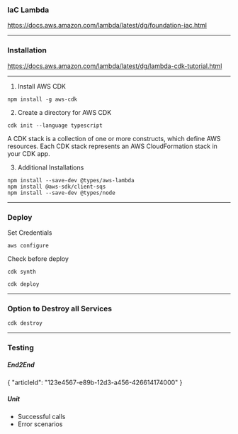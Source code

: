 ### IaC Lambda

https://docs.aws.amazon.com/lambda/latest/dg/foundation-iac.html

---

### Installation

https://docs.aws.amazon.com/lambda/latest/dg/lambda-cdk-tutorial.html

---

1. Install AWS CDK

```
npm install -g aws-cdk
```

2. Create a directory for AWS CDK

```
cdk init --language typescript
```

A CDK stack is a collection of one or more constructs, which define AWS resources. Each CDK stack represents an AWS CloudFormation stack in your CDK app.

3. Additional Installations

```
npm install --save-dev @types/aws-lambda
npm install @aws-sdk/client-sqs
npm install --save-dev @types/node
```

---

### Deploy

Set Credentials

```
aws configure
```

Check before deploy

```
cdk synth
```

```
cdk deploy
```

---

### Option to Destroy all Services

```
cdk destroy
```

---

### Testing

##### End2End

{ "articleId": "123e4567-e89b-12d3-a456-426614174000" }

##### Unit

- Successful calls
- Error scenarios
